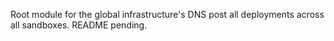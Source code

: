 Root module for the global infrastructure's DNS post all deployments across all sandboxes.  README pending.